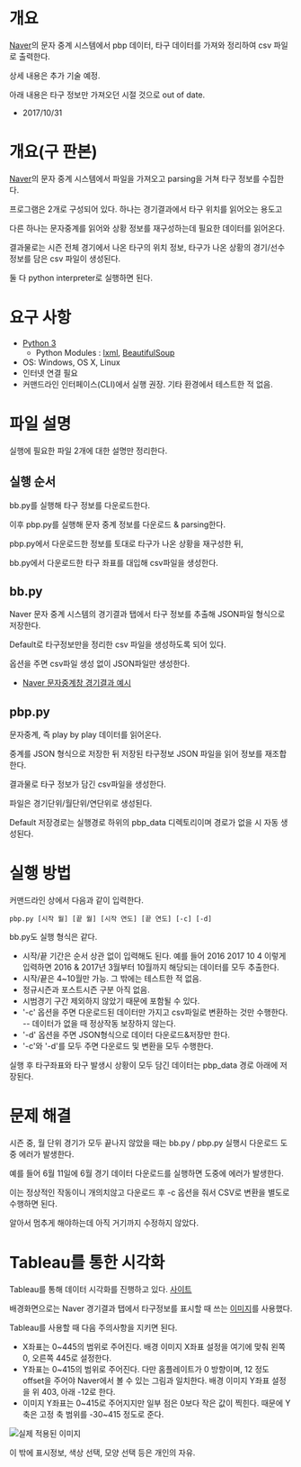 ﻿# 개요
[Naver](https://www.naver.com)의 문자 중계 시스템에서 pbp 데이터, 타구 데이터를 가져와 정리하여 csv 파일로 출력한다.

상세 내용은 추가 기술 예정.

아래 내용은 타구 정보만 가져오던 시절 것으로 out of date.

- 2017/10/31

# 개요(구 판본)

[Naver](https://www.naver.com)의 문자 중계 시스템에서 파일을 가져오고 parsing을 거쳐 타구 정보를 수집한다.

프로그램은 2개로 구성되어 있다. 하나는 경기결과에서 타구 위치를 읽어오는 용도고

다른 하나는 문자중계를 읽어와 상황 정보를 재구성하는데 필요한 데이터를 읽어온다.

결과물로는 시즌 전체 경기에서 나온 타구의 위치 정보, 타구가 나온 상황의 경기/선수 정보를 담은 csv 파일이 생성된다.

둘 다 python interpreter로 실행하면 된다.

# 요구 사항
- [Python 3](https://www.python.org/downloads/)
  * Python Modules : [lxml](http://lxml.de/), [BeautifulSoup](https://www.crummy.com/software/BeautifulSoup/bs4/doc/)
- OS: Windows, OS X, Linux
- 인터넷 연결 필요
- 커맨드라인 인터페이스(CLI)에서 실행 권장. 기타 환경에서 테스트한 적 없음.


# 파일 설명
실행에 필요한 파일 2개에 대한 설명만 정리한다.

## 실행 순서
bb.py를 실행해 타구 정보를 다운로드한다.

이후 pbp.py를 실행해 문자 중계 정보를 다운로드 & parsing한다.

pbp.py에서 다운로드한 정보를 토대로 타구가 나온 상황을 재구성한 뒤,
    
bb.py에서 다운로드한 타구 좌표를 대입해 csv파일을 생성한다.

## bb.py
Naver 문자 중계 시스템의 경기결과 탭에서 타구 정보를 추출해 JSON파일 형식으로 저장한다.

Default로 타구정보만을 정리한 csv 파일을 생성하도록 되어 있다.

옵션을 주면 csv파일 생성 없이 JSON파일만 생성한다.

- [Naver 문자중계창 경기결과 예시](http://sports.news.naver.com/gameCenter/gameResult.nhn?category=kbo&gameId=20170611WOHT02017)


## pbp.py
문자중계, 즉 play by play 데이터를 읽어온다.

중계를 JSON 형식으로 저장한 뒤 저장된 타구정보 JSON 파일을 읽어 정보를 재조합한다.

결과물로 타구 정보가 담긴 csv파일을 생성한다.

파일은 경기단위/월단위/연단위로 생성된다.

Default 저장경로는 실행경로 하위의 pbp\_data 디렉토리이며 경로가 없을 시 자동 생성된다.


# 실행 방법
커맨드라인 상에서 다음과 같이 입력한다.

```
pbp.py [시작 월] [끝 월] [시작 연도] [끝 연도] [-c] [-d]
```

bb.py도 실행 형식은 같다.

- 시작/끝 기간은 순서 상관 없이 입력해도 된다. 예를 들어 2016 2017 10 4 이렇게 입력하면 2016 & 2017년 3월부터 10월까지 해당되는 데이터를 모두 추출한다.
- 시작/끝은 4~10월만 가능. 그 밖에는 테스트한 적 없음.
- 정규시즌과 포스트시즌 구분 아직 없음.
- 시범경기 구간 제외하지 않았기 때문에 포함될 수 있다.
- '-c' 옵션을 주면 다운로드된 데이터만 가지고 csv파일로 변환하는 것만 수행한다.
-- 데이터가 없을 때 정상작동 보장하지 않는다.
- '-d' 옵션을 주면 JSON형식으로 데이터 다운로드&저장만 한다.
- '-c'와 '-d'를 모두 주면 다운로드 및 변환을 모두 수행한다.

실행 후 타구좌표와 타구 발생시 상황이 모두 담긴 데이터는 pbp\_data 경로 아래에 저장된다.


# 문제 해결
시즌 중, 월 단위 경기가 모두 끝나지 않았을 때는 bb.py / pbp.py 실행시 다운로드 도중 에러가 발생한다.

예를 들어 6월 11일에 6월 경기 데이터 다운로드를 실행하면 도중에 에러가 발생한다.

이는 정상적인 작동이니 개의치않고 다운로드 후 -c 옵션을 줘서 CSV로 변환을 별도로 수행하면 된다.

알아서 멈추게 해야하는데 아직 거기까지 수정하지 않았다.


# Tableau를 통한 시각화
Tableau를 통해 데이터 시각화를 진행하고 있다. [사이트](https://public.tableau.com/profile/yagongso#!/vizhome/KBObattedballmap2017/1)

배경화면으로는 Naver 경기결과 탭에서 타구정보를 표시할 때 쓰는 [이미지](http://imgnews.naver.net/image/sports/nsports/2010/bg_ground.jpg)를 사용했다.

Tableau를 사용할 때 다음 주의사항을 지키면 된다.

- X좌표는 0~445의 범위로 주어진다. 배경 이미지 X좌표 설정을 여기에 맞춰 왼쪽 0, 오른쪽 445로 설정한다.
- Y좌표는 0~415의 범위로 주어진다. 다만 홈플레이트가 0 방향이며, 12 정도 offset을 주어야 Naver에서 볼 수 있는 그림과 일치한다. 배경 이미지 Y좌표 설정을 위 403, 아래 -12로 한다.
- 이미지 Y좌표는 0\~415로 주어지지만 일부 점은 0보다 작은 값이 찍힌다. 때문에 Y축은 고정 축 범위를 -30\~415 정도로 준다.

![실제 적용된 이미지](http://i.imgur.com/FH8eMTs.jpg)

이 밖에 표시정보, 색상 선택, 모양 선택 등은 개인의 자유.
